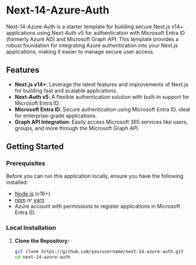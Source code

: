 # Next-14-Azure-Auth

Next-14-Azure-Auth is a starter template for building secure Next.js v14+ applications using Next-Auth v5 for authentication with Microsoft Entra ID (formerly Azure AD) and Microsoft Graph API. This template provides a robust foundation for integrating Azure authentication into your Next.js applications, making it easier to manage secure user access.

## Features

- **Next.js v14+**: Leverage the latest features and improvements of Next.js for building fast and scalable applications.
- **Next-Auth v5**: A flexible authentication solution with built-in support for Microsoft Entra ID.
- **Microsoft Entra ID**: Secure authentication using Microsoft Entra ID, ideal for enterprise-grade applications.
- **Graph API Integration**: Easily access Microsoft 365 services like users, groups, and more through the Microsoft Graph API.

## Getting Started

### Prerequisites

Before you can run this application locally, ensure you have the following installed:

- [Node.js](https://nodejs.org/) (v16+)
- [npm](https://www.npmjs.com/) or [yarn](https://yarnpkg.com/)
- Azure account with permissions to register applications in Microsoft Entra ID.

### Local Installation

1. **Clone the Repository:**

   ```bash
   git clone https://github.com/yourusername/next-14-azure-auth.git
   cd next-14-azure-auth
    ```
